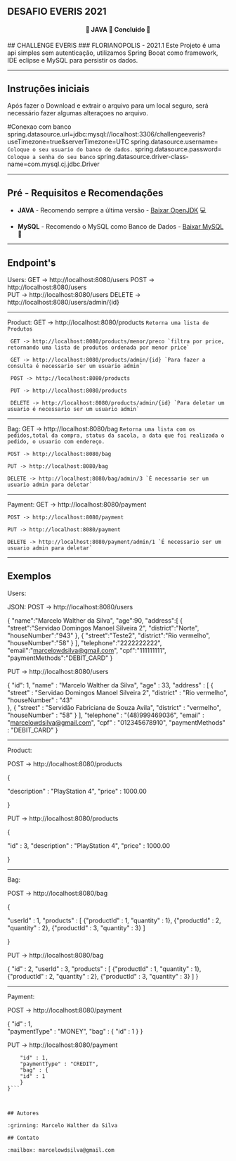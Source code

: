 ## DESAFIO EVERIS 2021
<h4 align="center"> 
	🚧  JAVA 🚀 Concluido  🚧
</h4>
## CHALLENGE EVERIS
### FLORIANOPOLIS - 2021.1
Este Projeto é uma api simples sem autenticação, utilizamos Spring Booat como framework, IDE eclipse e MySQL para persistir os dados.

------------------------------------
## Instruções iniciais

Após fazer o Download e extrair o arquivo para um local seguro, será necessário fazer algumas alteraçoes no arquivo.

#Conexao com banco
spring.datasource.url=jdbc:mysql://localhost:3306/challengeeveris?useTimezone=true&serverTimezone=UTC
spring.datasource.username= `Coloque o seu usuario do banco de dados.`
spring.datasource.password= `Coloque a senha do seu banco`
spring.datasource.driver-class-name=com.mysql.cj.jdbc.Driver

------------------------------------

## Pré - Requisitos e Recomendações

- **JAVA** - Recomendo sempre a última versão - [Baixar OpenJDK](http://jdk.java.net/archive/) :computer:

- **MySQL** - Recomendo o MySQL como Banco de Dados - [Baixar MySQL](https://www.mysql.com/downloads/) :bank:

------------------------------------
## Endpoint's
Users:
     GET -> http://localhost:8080/users
     POST -> http://localhost:8080/users     
     PUT -> http://localhost:8080/users
    DELETE -> http://localhost:8080/users/admin/{id}
    
------------------------------------    
Product:
     GET -> http://localhost:8080/products  `Retorna uma lista de Produtos`
     
     GET -> http://localhost:8080/products/menor/preco `filtra por price, retornando uma lista de produtos ordenada por menor price`
     
     GET -> http://localhost:8080/products/admin/{id} `Para fazer a consulta é necessario ser um usuario admin`
     
     POST -> http://localhost:8080/products
     
     PUT -> http://localhost:8080/products 
     
     DELETE -> http://localhost:8080/products/admin/{id} `Para deletar um usuario é necessario ser um usuario admin`
     
     
------------------------------------
Bag:
    GET -> http://localhost:8080/bag `Retorna uma lista com os pedidos,total da compra, status da sacola, a data que foi realizada o pedido, o usuario com endereço.`
    
    POST -> http://localhost:8080/bag
    
    PUT -> http://localhost:8080/bag
    
    DELETE -> http://localhost:8080/bag/admin/3 `É necessario ser um usuario admin para deletar`
    
------------------------------------    
Payment:
    GET -> http://localhost:8080/payment
    
    POST -> http://localhost:8080/payment
    
    PUT -> http://localhost:8080/payment
    
    DELETE -> http://localhost:8080/payment/admin/1 `É necessario ser um usuario admin para deletar` 
    
------------------------------------

## Exemplos

Users:
 
 JSON: 
  POST -> http://localhost:8080/users
 
   
 {
   "name":"Marcelo Walther da Silva",
   "age":90,
   "address":[
      {
         "street":"Servidao Domingos Manoel Silveira 2",
         "district":"Norte",
         "houseNumber":"943"
      },
      {
         "street":"Teste2",
         "district":"Rio vermelho",
         "houseNumber":"58"
      }
   ],
   "telephone":"2222222222",
   "email":"marcelowdsilva@gmail.com",
   "cpf":"111111111",
   "paymentMethods":"DEBIT_CARD"
}

PUT -> http://localhost:8080/users


{ 
    "id": 1,
    "name" : "Marcelo Walther da Silva",
    "age" : 33,
    "address" : [
        {
            "street" : "Servidao Domingos Manoel Silveira 2",
            "district" : "Rio vermelho",
            "houseNumber" : "43"            
        }, 
        {
            "street" : "Servidão Fabriciana de Souza Avila",
            "district" : "vermelho",
            "houseNumber" : "58"
        }
    ],
    "telephone" : "(48)999469036",
    "email" : "marcelowdsilva@gmail.com",
    "cpf" : "012345678910",
    "paymentMethods" : "DEBIT_CARD"
 }
 


------------------------------------

Product:
 
POST -> http://localhost:8080/products


{

 "description" : "PlayStation 4",
 "price" : 1000.00
 
} 

PUT -> http://localhost:8080/products 
  

{

   "id" : 3,
   "description" : "PlayStation 4",
   "price" : 1000.00
   
}    
  

------------------------------------

Bag:

POST -> http://localhost:8080/bag 
 
 


{

  "userId" : 1,
  "products" : [
  {"productId" : 1, "quantity" : 1},
       {"productId" : 2, "quantity" : 2},
       {"productId" : 3, "quantity" : 3}
   ]
   
}




PUT -> http://localhost:8080/bag
  

{
    "id" : 2,
    "userId" : 3,
    "products" : [
        {"productId" : 1, "quantity" : 1},
        {"productId" : 2, "quantity" : 2},
        {"productId" : 3, "quantity" : 3}
    ]
}


------------------------------------

Payment:

POST -> http://localhost:8080/payment




{
    "id" : 1,    
    "paymentType" : "MONEY",
        "bag" : {
         "id" : 1
     }
}    

 
  

  
PUT -> http://localhost:8080/payment
  

```{
    "id" : 1,
    "paymentType" : "CREDIT",
    "bag" : {
    "id" : 1
    }
}```
 


## Autores

:grinning: Marcelo Walther da Silva

## Contato

:mailbox: marcelowdsilva@gmail.com
